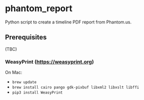 # phantom_report
Python script to create a timeline PDF report from Phantom.us.

## Prerequisites
(TBC)

### WeasyPrint (https://weasyprint.org)
On Mac:
- `brew update`
- `brew install cairo pango gdk-pixbuf libxml2 libxslt libffi`
- `pip3 install WeasyPrint`